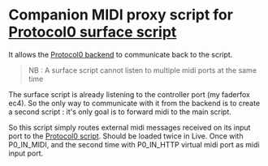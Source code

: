 # Companion MIDI proxy script for [Protocol0 surface script]((https://github.com/lebrunthibault/Protocol-0-Surface-Script))

It allows the [Protocol0 backend](https://github.com/lebrunthibault/Protocol-0-backend) to communicate back to the script.

> NB : A surface script cannot listen to multiple midi ports at the same time

The surface script is already listening to the controller port (my faderfox ec4).
So the only way to communicate with it from the backend is to create a second script : 
it's only goal is to forward midi to the main script.

So this script simply routes external midi messages received on its input port to the [Protocol0 script](https://github.com/lebrunthibault/Protocol-0-Surface-Script).
Should be loaded twice in Live.
Once with P0_IN_MIDI, and the second time with P0_IN_HTTP virtual midi port as midi input port.